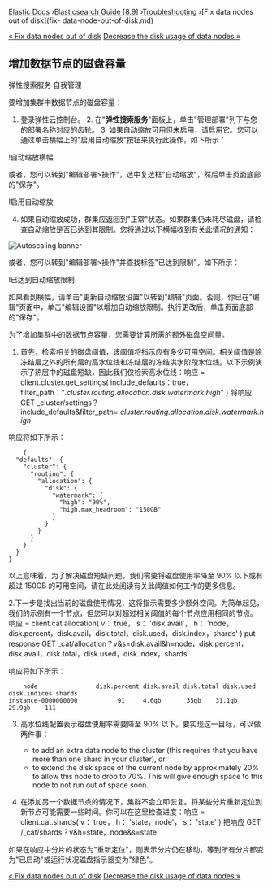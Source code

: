 

[Elastic Docs](/guide/) ›[Elasticsearch Guide [8.9]](index.md)
›[Troubleshooting](troubleshooting.md) ›[Fix data nodes out of disk](fix-
data-node-out-of-disk.md)

[« Fix data nodes out of disk](fix-data-node-out-of-disk.md) [Decrease the
disk usage of data nodes »](decrease-disk-usage-data-node.md)

## 增加数据节点的磁盘容量

弹性搜索服务 自我管理

要增加集群中数据节点的磁盘容量：

1. 登录弹性云控制台。  2. 在"**弹性搜索服务**"面板上，单击"管理部署"列下与您的部署名称对应的齿轮。  3. 如果自动缩放可用但未启用，请启用它。您可以通过单击横幅上的"启用自动缩放"按钮来执行此操作，如下所示：

!自动缩放横幅

或者，您可以转到"编辑部署>操作"，选中复选框"自动缩放"，然后单击页面底部的"保存"。

!启用自动缩放

4. 如果自动缩放成功，群集应返回到"正常"状态。如果群集仍未耗尽磁盘，请检查自动缩放是否已达到其限制。您将通过以下横幅收到有关此情况的通知：

![Autoscaling
banner](images/troubleshooting/disk/autoscaling_limits_banner.png)

或者，您可以转到"编辑部署>操作"并查找标签"已达到限制"，如下所示：

!已达到自动缩放限制

如果看到横幅，请单击"更新自动缩放设置"以转到"编辑"页面。否则，你已在"编辑"页面中，单击"编辑设置"以增加自动缩放限制。执行更改后，单击页面底部的"保存"。

为了增加集群中的数据节点容量，您需要计算所需的额外磁盘空间量。

1. 首先，检索相关的磁盘阈值，该阈值将指示应有多少可用空间。相关阈值是除冻结层之外的所有层的高水位线和冻结层的冻结洪水阶段水位线。以下示例演示了热层中的磁盘短缺，因此我们仅检索高水位线：响应 = client.cluster.get_settings( include_defaults：true，filter_path："*.cluster.routing.allocation.disk.watermark.high*" ) 将响应 GET _cluster/settings？include_defaults&filter_path=*.cluster.routing.allocation.disk.watermark.high*

响应将如下所示：

    
        {
      "defaults": {
        "cluster": {
          "routing": {
            "allocation": {
              "disk": {
                "watermark": {
                  "high": "90%",
                  "high.max_headroom": "150GB"
                }
              }
            }
          }
        }
      }
    }

以上意味着，为了解决磁盘短缺问题，我们需要将磁盘使用率降至 90% 以下或有超过 150GB 的可用空间，请在此处阅读有关此阈值如何工作的更多信息。

2.下一步是找出当前的磁盘使用情况，这将指示需要多少额外空间。为简单起见，我们的示例有一个节点，但您可以对超过相关阈值的每个节点应用相同的节点。           响应 = client.cat.allocation( v： true， s： 'disk.avail'， h： 'node，disk.percent，disk.avail，disk.total，disk.used，disk.index，shards' ) put response GET _cat/allocation？v&s=disk.avail&h=node，disk.percent，disk.avail，disk.total，disk.used，disk.index，shards

响应将如下所示：

    
        node                disk.percent disk.avail disk.total disk.used disk.indices shards
    instance-0000000000           91     4.6gb       35gb    31.1gb       29.9gb    111

3. 高水位线配置表示磁盘使用率需要降至 90% 以下。要实现这一目标，可以做两件事：

    * to add an extra data node to the cluster (this requires that you have more than one shard in your cluster), or 
    * to extend the disk space of the current node by approximately 20% to allow this node to drop to 70%. This will give enough space to this node to not run out of space soon. 

4. 在添加另一个数据节点的情况下，集群不会立即恢复。将某些分片重新定位到新节点可能需要一些时间。你可以在这里检查进度：响应 = client.cat.shards( v： true， h： 'state，node'， s： 'state' ) 把响应 GET /_cat/shards？v&h=state，node&s=state

如果在响应中分片的状态为"重新定位"，则表示分片仍在移动。等到所有分片都变为"已启动"或运行状况磁盘指示器变为"绿色"。

[« Fix data nodes out of disk](fix-data-node-out-of-disk.md) [Decrease the
disk usage of data nodes »](decrease-disk-usage-data-node.md)
